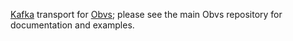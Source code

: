 [Kafka](https://github.com/apache/kafka) transport for [Obvs](https://github.com/christopherread/Obvs); 
please see the main Obvs repository for documentation and examples.
